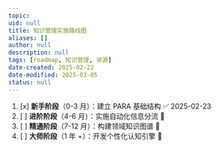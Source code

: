 ```yaml
---
topic: 
uid: null
title: 知识管理实施路线图
aliases: []
author: null
description: null
tags: [roadmap, 知识管理, 资源]
date-created: 2025-02-22
date-modified: 2025-03-05
status: null
---
```


1. [x] **新手阶段**（0-3 月）：建立 PARA 基础结构 ✅ 2025-02-23
2. [ ] **进阶阶段**（4-6 月）：实施自动化信息分流 🔼
3. [ ] **精通阶段**（7-12 月）：构建领域知识图谱 🔽
4. [ ] **大师阶段**（1 年 +）：开发个性化认知引擎 🔽

